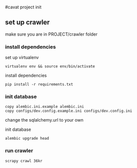 #cavat project init

## set up crawler
make sure you are in PROJECT/crawler folder
### install dependencies
set up virtualenv

```
virtualenv env && source env/bin/activate
```

install dependencies

```
pip install -r requirements.txt
```
### init database
```
copy alembic.ini.example alembic.ini
copy configs/dev.config.example.ini configs/dev.config.ini
```

change the sqlalchemy.url to your own

init database
```
alembic upgrade head
```

### run crawler

```
scrapy crawl 36kr
```
